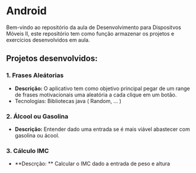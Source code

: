 # Android

Bem-vindo ao repositório da aula de Desenvolvimento para Dispositvos Móveis II,  este repositório tem como função armazenar os projetos e exercícios desenvolvidos em aula.

## Projetos desenvolvidos: 

### 1. **Frases Aleátorias**
- **Descrição:** O aplicativo tem como objetivo principal pegar de um range de frases motivacionais uma aleatória a cada clique em um botão.
- Tecnologias: Bibliotecas java ( Random, ... )


### 2. **Álcool ou Gasolina**
- **Descrição:** Entender dado uma entrada se é mais viável abastecer com gasolina ou ácool.

### 3. **Cálculo IMC**
- **Descrção: ** Calcular o IMC dado a entrada de peso e altura

